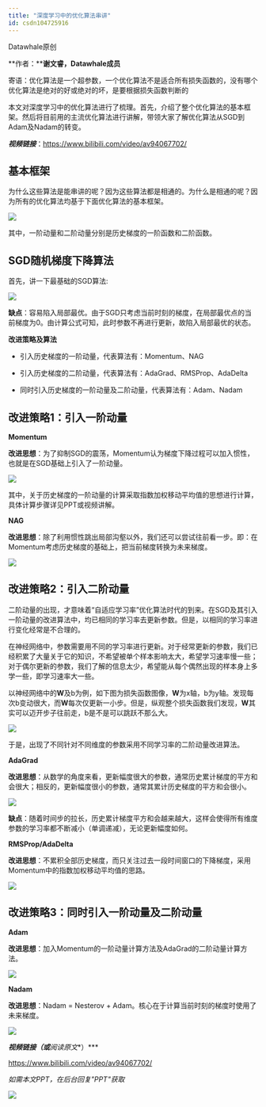 ```yaml
---
title: "深度学习中的优化算法串讲"
id: csdn104725916
---
```


Datawhale原创

**作者：****谢文睿，Datawhale成员**

寄语：优化算法是一个超参数，一个优化算法不是适合所有损失函数的，没有哪个优化算法是绝对的好或绝对的坏，是要根据损失函数判断的

本文对深度学习中的优化算法进行了梳理。首先，介绍了整个优化算法的基本框架。然后将目前用的主流优化算法进行讲解，带领大家了解优化算法从SGD到Adam及Nadam的转变。

***视频链接***：https://www.bilibili.com/video/av94067702/

## 基本框架

为什么这些算法是能串讲的呢？因为这些算法都是相通的。为什么是相通的呢？因为所有的优化算法均基于下面优化算法的基本框架。

![](../img/64937ce78a8f3ea5d0ee2c03213b0268.png)

其中，一阶动量和二阶动量分别是历史梯度的一阶函数和二阶函数。

## SGD随机梯度下降算法

首先，讲一下最基础的SGD算法:

![](../img/d00002940be7b3418c7c4fc80df9ecf9.png)

**缺点**：容易陷入局部最优。由于SGD只考虑当前时刻的梯度，在局部最优点的当前梯度为0。由计算公式可知，此时参数不再进行更新，故陷入局部最优的状态。

**改进策略及算法**

*   引入历史梯度的一阶动量，代表算法有：Momentum、NAG

*   引入历史梯度的二阶动量，代表算法有：AdaGrad、RMSProp、AdaDelta

*   同时引入历史梯度的一阶动量及二阶动量，代表算法有：Adam、Nadam

## 改进策略1：引入一阶动量

**Momentum**

**改进思想**：为了抑制SGD的震荡，Momentum认为梯度下降过程可以加入惯性，也就是在SGD基础上引入了一阶动量。

![](../img/bd248b18b3b4665e335f22bd1c0a3046.png)

其中，关于历史梯度的一阶动量的计算采取指数加权移动平均值的思想进行计算，具体计算步骤详见PPT或视频讲解。

**NAG**

**改进思想**：除了利用惯性跳出局部沟壑以外，我们还可以尝试往前看一步。即：在Momentum考虑历史梯度的基础上，把当前梯度转换为未来梯度。

![](../img/409b471f02f9cc97ff86487fa39822ff.png)

## 改进策略2：引入二阶动量

二阶动量的出现，才意味着“自适应学习率”优化算法时代的到来。在SGD及其引入一阶动量的改进算法中，均已相同的学习率去更新参数。但是，以相同的学习率进行变化经常是不合理的。

在神经网络中，参数需要用不同的学习率进行更新。对于经常更新的参数，我们已经积累了大量关于它的知识，不希望被单个样本影响太大，希望学习速率慢一些；对于偶尔更新的参数，我们了解的信息太少，希望能从每个偶然出现的样本身上多学一些，即学习速率大一些。

以神经网络中的**W**及b为例，如下图为损失函数图像，**W**为x轴，b为y轴。发现每次b变动很大，而**W**每次仅更新一小步。但是，纵观整个损失函数我们发现，**W**其实可以迈开步子往前走，b是不是可以跳跃不那么大。

![](../img/c8555a33927db0de328aba7446eb4917.png)

于是，出现了不同针对不同维度的参数采用不同学习率的二阶动量改进算法。

**AdaGrad**

**改进思想**：从数学的角度来看，更新幅度很大的参数，通常历史累计梯度的平方和会很大；相反的，更新幅度很小的参数，通常其累计历史梯度的平方和会很小。

![](../img/63b04afa8c36c64cb13201f77a7a9c81.png)

**缺点**：随着时间步的拉长，历史累计梯度平方和会越来越大，这样会使得所有维度参数的学习率都不断减小（单调递减），无论更新幅度如何。

**RMSProp/AdaDelta**

**改进思想**：不累积全部历史梯度，而只关注过去一段时间窗口的下降梯度，采用Momentum中的指数加权移动平均值的思路。

![](../img/5b01609b82ce0f937039cf29130968c4.png)

## 改进策略3：同时引入一阶动量及二阶动量

**Adam**

**改进思想**：加入Momentum的一阶动量计算方法及AdaGrad的二阶动量计算方法。

![](../img/07b61a264f4237bd55c4ce7e7b611625.png)

**Nadam**

**改进思想**：Nadam = Nesterov + Adam。核心在于计算当前时刻的梯度时使用了未来梯度。

![](../img/61cb6a452fccbd25bf7a37021c680694.png)

***视频链接（或**阅读原文**）***

https://www.bilibili.com/video/av94067702/

*如需本文PPT，在后台回复"PPT"获取*

![](../img/ac1260bd6d55ebcd4401293b8b1ef5ff.png)